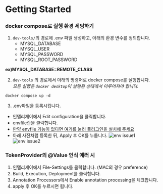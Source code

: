 # Getting Started

### docker compose로 실행 환경 세팅하기
1. `dev-tools/`의 경로에 .env 파일 생성하고, 아래의 환경 변수를 정의합니다.
   - MYSQL_DATABASE
   - MYSQL_USER
   - MYSQL_PASSWORD   
   - MYSQL_ROOT_PASSWORD

**ex)MYSQL_DATABASE=REMOTE_CLASS** 
   
2. `dev-tools` 의 경로에서 아래의 명령어로 docker compose를 실행합니다.  
*모든 실행은 `docker desktop`이 실행된 상태에서 이루어져야 합니다.*
```shell
docker compose up -d
```

3. .env파일을 등록시킵니다.
- 인텔리제이에서 Edit configuration을 클릭합니다.
- envfile란을 클릭합니다.
- [만약 envfile 기능이 없다면 여기를 눌러 플러그인을 설치해 주세요](https://plugins.jetbrains.com/plugin/7861-envfile)
- 아래 사진처럼 등록한 뒤, Apply 후 OK를 누릅니다.
![env issue1](https://user-images.githubusercontent.com/46596758/151531761-170272a0-f0e2-4223-97e3-388118cff3dc.png)  
![env issue2](https://user-images.githubusercontent.com/46596758/151531772-556d8438-2294-4ec4-80f1-5619d514e859.png)

### TokenProvider의 @Value 인식 에러 시
1. 인텔리제이에서 File-Settings를 클릭합니다. (MAC의 경우 preference)
2. Build, Execution, Deployment를 클릭합니다.
3. Annotation Processors에서 Enable annotation processing을 체크합니다.
4. apply 후 OK를 누르시면 됩니다.
